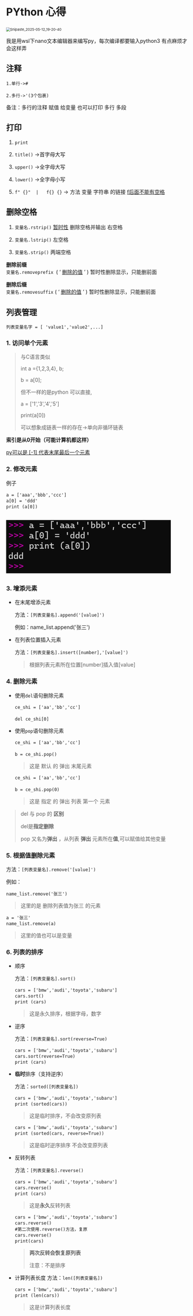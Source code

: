 # PYthon 心得



<img src="E:/book/Typora%E6%96%87%E6%A1%A3/PYthon%E5%BF%83%E5%BE%97.assets/Snipaste_2025-05-12_19-20-40-1747413043426-1.png" alt="Snipaste_2025-05-12_19-20-40" style="zoom: 67%;" />

我是用wsl下nano文本编辑器来编写py，每次编译都要输入python3 有点麻烦才会这样弄



## **注释**
```
1.单行->#

2.多行->'(3个包裹)
```
备注：多行的注释 赋值 给变量 也可以打印 多行 多段

## **打印**
1. `print`

2. `title()` ->首字母大写

3. `upper()` ->全字母大写

4. `lower()` ->全字母小写

5. `f" {}"  |   f{} {}`   -> 方法 变量  字符串 的链接   <u>f后面不能有空格</u>

## **删除空格**

1. `变量名.rstrip()`   <u>暂时性</u> 删除空格并输出      右空格

2. `变量名.lstrip()`                                     左空格

3. `变量名.strip()`                                     两端空格
 
**删除前缀**		
`变量名.removeprefix `(   ‘ <u>删除的值</u> ’   )    暂时性删除显示，只能删前面

 **删除后缀**		
`变量名.removesuffix` (   ‘ <u>删除的值</u> ’   )    暂时性删除显示，只能删前面



## **列表管理**

	列表变量名字 = [ 'value1','value2',...]

### 1. 访问单个元素


>与C语言类似<br>
>
>	int a ={1,2,3,4}, b; <br>
>
>	b = a[0];<br>
>
>但不一样的是python 可以直接,<br> 
>
>	a = ['1','3','4','5']<br>
>
>	print(a[0]) <br>
>
>可以想象成链表一样的存在->单向非循环链表

**索引是从0开始（可能计算机都这样）**

<u>py可以是 [-1] 代表末尾最后一个元素</u> 


### 2. 修改元素

例子<br>
```
a = ['aaa','bbb','ccc']
a[0] = 'ddd'
print (a[0])
```
![](./PYthon心得.assets/Snipaste_2025-05-18_22-19-45.png "sdd") 
---
### 3. 增添元素
 
 - 在末尾增添元素
	
	方法：`[列表变量名].append('[value]')`
	
	例如：name_list.append('张三')

- 在列表位置插入元素

	方法：`[列表变量名].insert([number],'[value]')`
	>根据列表元素所在位置[number]插入值[value]

### 4. 删除元素

- 使用`del`语句删除元素
	
	```
	ce_shi = ['aa','bb','cc']

	del ce_shi[0]
	```

- 使用`pop`语句删除元素

	```
	ce_shi = ['aa','bb','cc']

	b = ce_shi.pop()
	```
	>这是 默认 的 弹出 末尾元素

	```
	ce_shi = ['aa','bb','cc']

	b = ce_shi.pop(0)
	```
	>这是 指定 的 弹出 列表 第一个 元素


>del 与 pop 的 **区别**
>
>del是**指定删除**
>
>pop 又名为**弹出** ，从列表 **弹出** 元素所在**值**,可以赋值给其他变量


### 5. 根据值删除元素

方法：`[列表变量名].remove('[value]')`

例如：
```
name_list.remove('张三')
```
>这里的是 删除列表值为张三 的元素

```
a = '张三'
name_list.remove(a) 
```
>这里的值也可以是变量 

### 6. 列表的排序

- 顺序

	方法：`[列表变量名].sort()`
	```
	cars = ['bmw','audi','toyota','subaru']
	cars.sort()
	print (cars)
	```
	>这是永久排序，根据字母，数字

- 逆序

	方法：`[列表变量名].sort(reverse=True)`
	```
	cars = ['bmw','audi','toyota','subaru']
	cars.sort(reverse=True)
	print (cars)
	```

- **临时**排序（支持逆序）

	方法：`sorted([列表变量名])`
	```
	cars = ['bmw','audi','toyota','subaru']
	print (sorted(cars))
	```
	>这是临时排序，不会改变原列表

	```
	cars = ['bmw','audi','toyota','subaru']
	print (sorted(cars, reverse=True))
	```
	>这是临时逆序排序
	>不会改变原列表
- 反转列表

	方法：`[列表变量名].reverse()`
	```
	cars = ['bmw','audi','toyota','subaru']
	cars.reverse()
	print (cars)
	```
	>这是**永久**反转列表
 
  ```
  cars = ['bmw','audi','toyota','subaru']
  cars.reverse()
  #第二次使用.reverse()方法，复原
  cars.reverse()
  print(cars)
  ```
	>**两次反转会恢复原列表**
	>
	>注意：不是排序
- 计算列表长度
	方法：`len([列表变量名])`
	```
	cars = ['bmw','audi','toyota','subaru']
	print (len(cars))
	```
	>这是计算列表长度